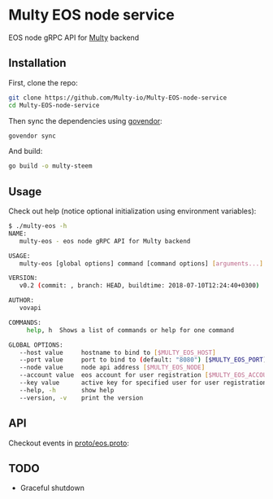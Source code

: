 # Multy EOS node service
EOS node gRPC API for [Multy](multy.io) backend

## Installation
First, clone the repo:
```bash
git clone https://github.com/Multy-io/Multy-EOS-node-service
cd Multy-EOS-node-service
```
Then sync the dependencies using [govendor](https://github.com/kardianos/govendor):
```bash
govendor sync
```
And build:
```bash
go build -o multy-steem
```

## Usage
Check out help (notice optional initialization using environment variables):
```bash
$ ./multy-eos -h
NAME:
   multy-eos - eos node gRPC API for Multy backend

USAGE:
   multy-eos [global options] command [command options] [arguments...]

VERSION:
   v0.2 (commit: , branch: HEAD, buildtime: 2018-07-10T12:24:40+0300)

AUTHOR:
   vovapi

COMMANDS:
     help, h  Shows a list of commands or help for one command

GLOBAL OPTIONS:
   --host value     hostname to bind to [$MULTY_EOS_HOST]
   --port value     port to bind to (default: "8080") [$MULTY_EOS_PORT]
   --node value     node api address [$MULTY_EOS_NODE]
   --account value  eos account for user registration [$MULTY_EOS_ACCOUNT]
   --key value      active key for specified user for user registration [$MULTY_EOS_KEY]
   --help, -h       show help
   --version, -v    print the version

```
## API
Checkout events in [proto/eos.proto](eos.proto):

## TODO
* Graceful shutdown
